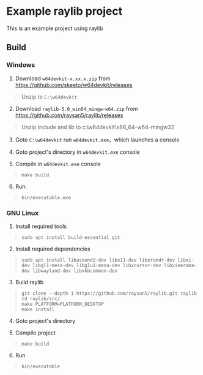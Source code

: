 # Example raylib project

This is an example project using raylib


## Build

### Windows

1. Download `w64devkit-x.xx.x.zip` from https://github.com/skeeto/w64devkit/releases
> Unzip to `C:\w64devkit`

2. Download `raylib-5.0_win64_mingw-w64.zip` from https://github.com/raysan5/raylib/releases
> Unzip include and lib to c:\w64devkit\x86_64-w64-mingw32

3. Goto `C:\w64devkit` run `w64devkit.exe`，which launches a console

4. Goto project's directory in `w64devkit.exe` console

5. Compile in `w64devkit.exe` console
> `make build`

6. Run:
> `bin/executable.exe`


### GNU Linux

1. Install required tools
> `sudo apt install build-essential git`

2. Install required dependencies
> `sudo apt install libasound2-dev libx11-dev libxrandr-dev libxi-dev libgl1-mesa-dev libglu1-mesa-dev libxcursor-dev libxinerama-dev libwayland-dev libxkbcommon-dev`

3. Build raylib
> ```
> git clone --depth 1 https://github.com/raysan5/raylib.git raylib
> cd raylib/src/
> make PLATFORM=PLATFORM_DESKTOP
> make install
> ```

4. Goto project's directory

5. Compile project
> `make build`

6. Run
> `bin/executable`
